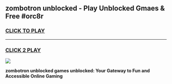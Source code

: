 
## zombotron unblocked - Play Unblocked Gmaes & Free #orc8r
<h3>
<a href="https://news.freeplayer.one?title=zombotron_unblocked&ref=24F">CLICK TO PLAY</a></h3>
<hr>

<h3>
<a href="https://news.freeplayer.one?title=zombotron_unblocked&ref=24F">CLICK 2 PLAY</a>
  
</h3>

<a href="https://news.freeplayer.one?title=zombotron_unblocked&ref=24F/"><img src="https://clearcache.store/games.png"></a>


**zombotron unblocked games unblocked: Your Gateway to Fun and Accessible Online Gaming**
